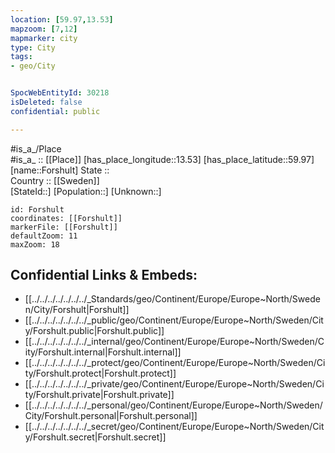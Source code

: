 ```yaml
---
location: [59.97,13.53] 
mapzoom: [7,12] 
mapmarker: city 
type: City
tags:
- geo/City


SpocWebEntityId: 30218
isDeleted: false
confidential: public

---
```

#is_a_/Place  
#is_a_ :: [[Place]] 
[has_place_longitude::13.53] 
[has_place_latitude::59.97] 
[name::Forshult] 
State ::  
Country :: [[Sweden]]  
[StateId::] 
[Population::] 
[Unknown::] 


```leaflet
id: Forshult
coordinates: [[Forshult]] 
markerFile: [[Forshult]] 
defaultZoom: 11 
maxZoom: 18
```


## Confidential Links & Embeds: 
- [[../../../../../../../_Standards/geo/Continent/Europe/Europe~North/Sweden/City/Forshult|Forshult]] 
- [[../../../../../../../_public/geo/Continent/Europe/Europe~North/Sweden/City/Forshult.public|Forshult.public]] 
- [[../../../../../../../_internal/geo/Continent/Europe/Europe~North/Sweden/City/Forshult.internal|Forshult.internal]] 
- [[../../../../../../../_protect/geo/Continent/Europe/Europe~North/Sweden/City/Forshult.protect|Forshult.protect]] 
- [[../../../../../../../_private/geo/Continent/Europe/Europe~North/Sweden/City/Forshult.private|Forshult.private]] 
- [[../../../../../../../_personal/geo/Continent/Europe/Europe~North/Sweden/City/Forshult.personal|Forshult.personal]] 
- [[../../../../../../../_secret/geo/Continent/Europe/Europe~North/Sweden/City/Forshult.secret|Forshult.secret]] 
